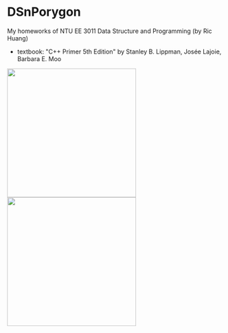 # DSnPorygon
My homeworks of NTU EE 3011  Data Structure and Programming (by Ric Huang) 
- textbook: "C++ Primer 5th Edition" by Stanley B. Lippman, Josée Lajoie, Barbara E. Moo  

<img src="https://i.pinimg.com/originals/8b/af/67/8baf67c4d4daea4c62ac7148bf8fcac6.png" height="300"> <img src="http://www.birdiestitching.com/birdiestitching/wp-content/uploads/2015/03/porygon22.png" height="300">

